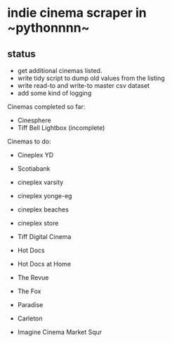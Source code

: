 # indie cinema scraper in ~pythonnnn~

## status

- get additional cinemas listed. 
- write tidy script to dump old values from the listing
- write read-to and write-to master csv dataset
- add some kind of logging

Cinemas completed so far:
- Cinesphere
- Tiff Bell Lightbox (incomplete)
 
Cinemas to do:
- Cineplex YD
- Scotiabank
- cineplex varsity
- cineplex yonge-eg
- cineplex beaches
- cineplex store

- Tiff Digital Cinema
- Hot Docs
- Hot Docs at Home
- The Revue
- The Fox
- Paradise
- Carleton
- Imagine Cinema Market Squr

